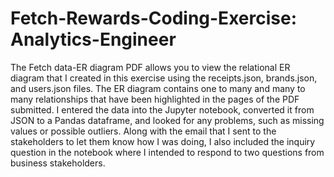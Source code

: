 # Fetch-Rewards-Coding-Exercise: Analytics-Engineer

The Fetch data-ER diagram PDF allows you to view the relational ER diagram that I created in this exercise using the receipts.json, brands.json, and users.json files. The ER diagram contains one to many and many to many relationships that have been highlighted in the pages of the PDF submitted. I entered the data into the Jupyter notebook, converted it from JSON to a Pandas dataframe, and looked for any problems, such as missing values or possible outliers. Along with the email that I sent to the stakeholders to let them know how I was doing, I also included the inquiry question in the notebook where I intended to respond to two questions from business stakeholders.
